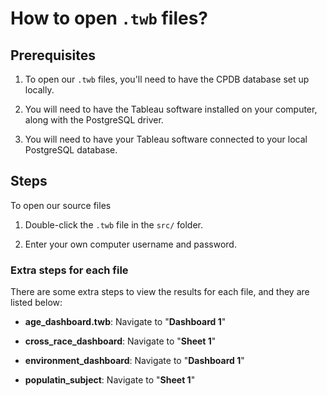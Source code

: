 # How to open `.twb` files?

## Prerequisites

1. To open our `.twb` files, you'll need to have the CPDB database set up locally.

2. You will need to have the Tableau software installed on your computer, along with the PostgreSQL driver.

3. You will need to have your Tableau software connected to your local PostgreSQL database.

## Steps

To open our source files

1. Double-click the `.twb` file in the `src/` folder.

2. Enter your own computer username and password.

### Extra steps for each file

There are some extra steps to view the results for each file, and they are listed below:

* **age_dashboard.twb**: Navigate to "**Dashboard 1**"

* **cross_race_dashboard**: Navigate to "**Sheet 1**"

* **environment_dashboard**: Navigate to "**Dashboard 1**"

* **populatin_subject**: Navigate to "**Sheet 1**"
